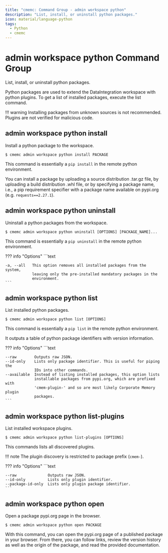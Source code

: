 ```yaml
---
title: "cmemc: Command Group - admin workspace python"
description: "List, install, or uninstall python packages."
icon: material/language-python
tags:
  - Python
  - cmemc
---
```

# admin workspace python Command Group
<!-- This file was generated - DO NOT CHANGE IT MANUALLY -->

List, install, or uninstall python packages.

Python packages are used to extend the DataIntegration workspace with python plugins. To get a list of installed packages, execute the list command.

!!! warning
    Installing packages from unknown sources is not recommended. Plugins are not verified for malicious code.



## admin workspace python install

Install a python package to the workspace.

```shell-session title="Usage"
$ cmemc admin workspace python install PACKAGE
```




This command is essentially a `pip install` in the remote python environment.

You can install a package by uploading a source distribution .tar.gz file, by uploading a build distribution .whl file, or by specifying a package name, i.e., a pip requirement specifier with a package name available on pypi.org (e.g. `requests==2.27.1`).



## admin workspace python uninstall

Uninstall a python packages from the workspace.

```shell-session title="Usage"
$ cmemc admin workspace python uninstall [OPTIONS] [PACKAGE_NAME]...
```




This command is essentially a `pip uninstall` in the remote python environment.



??? info "Options"
    ```text

    -a, --all   This option removes all installed packages from the system,
                leaving only the pre-installed mandatory packages in the
                environment.
    ```

## admin workspace python list

List installed python packages.

```shell-session title="Usage"
$ cmemc admin workspace python list [OPTIONS]
```




This command is essentially a `pip list` in the remote python environment.

It outputs a table of python package identifiers with version information.



??? info "Options"
    ```text

    --raw        Outputs raw JSON.
    --id-only    Lists only package identifier. This is useful for piping the
                 IDs into other commands.
    --available  Instead of listing installed packages, this option lists
                 installable packages from pypi.org, which are prefixed with
                 'cmem-plugin-' and so are most likely Corporate Memory plugin
                 packages.
    ```

## admin workspace python list-plugins

List installed workspace plugins.

```shell-session title="Usage"
$ cmemc admin workspace python list-plugins [OPTIONS]
```




This commands lists all discovered plugins.

!!! note
    The plugin discovery is restricted to package prefix (`cmem-`).




??? info "Options"
    ```text

    --raw              Outputs raw JSON.
    --id-only          Lists only plugin identifier.
    --package-id-only  Lists only plugin package identifier.
    ```

## admin workspace python open

Open a package pypi.org page in the browser.

```shell-session title="Usage"
$ cmemc admin workspace python open PACKAGE
```




With this command, you can open the pypi.org page of a published package in your browser. From there, you can follow links, review the version history as well as the origin of the package, and read the provided documentation.



